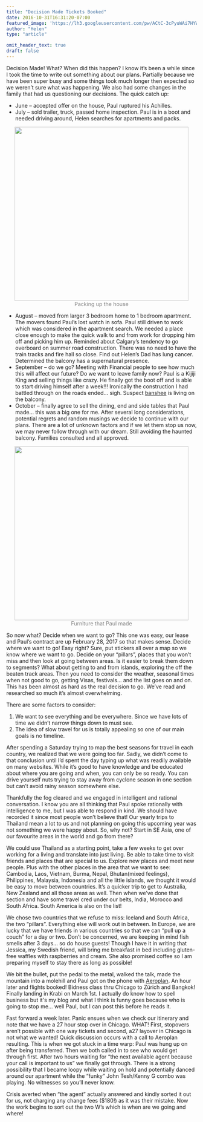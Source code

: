 ```yaml
---
title: "Decision Made Tickets Booked"
date: 2016-10-31T16:31:20-07:00
featured_image: 'https://lh3.googleusercontent.com/pw/ACtC-3cPyuWAi7HYW_nUFwX0POaLsOPdn_7ogBKZ9sh7Qp61AxaU9Kt7v8h8ov4PWQFHh3LfvOuPaIH1uE6wjQRX19_KjV5nUyYFfhe-YTpXNMvXNEuLQCG1hp7ZmcuUFRUMf52N0P9wfFp9kpso6HmL-wTF2Q=w1164-h873-no'
author: "Helen"
type: "article"

omit_header_text: true
draft: false
---
```

Decision Made!  What? When did this happen?  I know it’s been a while since I took the time to write out something about our plans.  Partially because we have been super busy and some things took much longer then expected so we weren’t sure what was happening.   We also had some changes in the family that had us questioning our decisions.   The quick catch up:

* June – accepted offer on the house, Paul ruptured his Achilles.
* July – sold trailer, truck, passed home inspection.  Paul is in a boot and needed driving around, Helen searches for apartments and packs.

<div style="text-align: center">
  <a style="display:inline-block;text-decoration:none;color: grey;" href="https://photos.google.com/share/AF1QipNzXM2ejuel-cP83GpoUxFt9iC4bXV1U2VTzFt7yNrz603xIJ6qkUjeAFAOt1-G6w/photo/AF1QipNSTVcoGFKzXb3W8_MYPZmBoPyR1ODfB2VtfGzA?key=NGhOVGJJZUVpYmVFM08wZTZzeGpMQktHYWxWX0V3" target="_blank"><img loading="lazy" src="https://lh3.googleusercontent.com/pw/ACtC-3d2eEdkNQ-YC-rqkUpJiFVA1Z5hfxkXrF5dOrIkrXjqHR-szq1dr8-nDMMxQntIBMGRwy3WvI51Wm4HH_hz68GTQ-t9d0-GfznrAxTeHszFiky9FkMfMrdReh2CpOpVmpNuSNo8w3JqM-AKZ06cZjv9Vw=w460-no" width="460" /><div>Packing up the house</div></a>
</div>

* August – moved from larger 3 bedroom home to 1 bedroom apartment.  The movers found Paul’s lost watch in sofa.  Paul still driven to work which was considered in the apartment search.  We needed a place close enough to make the quick walk to and from work for dropping him off and picking him up.  Reminded about Calgary’s tendency to go overboard on summer road construction.  There was no need to have the train tracks and fire hall so close.  Find out Helen’s Dad has lung cancer.  Determined the balcony has a supernatural presence.
* September – do we go? Meeting with Financial people to see how much this will affect our future?  Do we want to leave family now?  Paul is a Kijiji King and selling things like crazy.  He finally got the boot off and is able to start driving himself after a week!!!  Ironically the construction I had battled through on the roads ended… sigh.  Suspect [banshee](https://en.wikipedia.org/wiki/Banshee) is living on the balcony.
* October – finally agree to sell the dining, end and side tables that Paul made… this was a big one for me.  After several long considerations, potential regrets and random musings we decide to continue with our plans.  There are a lot of unknown factors and if we let them stop us now, we may never follow through with our dream.  Still avoiding the haunted balcony.  Families consulted and all approved.

<div style="text-align: center">
  <a style="display:inline-block;text-decoration:none;color: grey;" href="https://photos.google.com/share/AF1QipNzXM2ejuel-cP83GpoUxFt9iC4bXV1U2VTzFt7yNrz603xIJ6qkUjeAFAOt1-G6w/photo/AF1QipNuVhJSY0lG-G-DvZr9-fgMdksOv2BwuhKvUmIQ?key=NGhOVGJJZUVpYmVFM08wZTZzeGpMQktHYWxWX0V3" target="_blank"><img loading="lazy" src="https://lh3.googleusercontent.com/pw/ACtC-3fP5LZCcJ2rInyf1dNi5d0AF0CPltszHrrHtruv_HNh9SxqDtwGGqX9dOcZOP3Y7mDc5git_OFKGkicQoFWAJWThHIDl9tD0h1CK0N2oaZlP9UznL1yY1D68amXXPKjsQMv1gwxuEm-ort1CyS11aUzSw=w460-no" width="460" /><div>Furniture that Paul made</div></a>
</div>

So now what?  Decide when we want to go?  This one was easy, our lease and Paul’s contract are up February 28, 2017 so that makes sense.  Decide where we want to go!  Easy right?  Sure, put stickers all over a map so we know where we want to go.  Decide on your “pillars”, places that you won’t miss and then look at going between areas.  Is it easier to break them down to segments?  What about getting to and from islands, exploring the off the beaten track areas.  Then you need to consider the weather, seasonal times when not good to go, getting Visas, festivals… and the list goes on and on.  This has been almost as hard as the real decision to go.  We’ve read and researched so much it’s almost overwhelming.

There are some factors to consider:

1. We want to see everything and be everywhere.  Since we have lots of time we didn’t narrow things down to must see.
2. The idea of slow travel for us is totally appealing so one of our main goals is no timeline.

After spending a Saturday trying to map the best seasons for travel in each country, we realized that we were going too far.  Sadly, we didn’t come to that conclusion until I’d spent the day typing up what was readily available on many websites.  While it’s good to have knowledge and be educated about where you are going and when, you can only be so ready.  You can drive yourself nuts trying to stay away from cyclone season in one section but can’t avoid rainy season somewhere else.

Thankfully the fog cleared and we engaged in intelligent and rational conversation.  I know you are all thinking that Paul spoke rationally with intelligence to me, but I was able to respond in kind.  We should have recorded it since most people won’t believe that!  Our yearly trips to Thailand mean a lot to us and not planning on going this upcoming year was not something we were happy about.  So, why not?  Start in SE Asia, one of our favourite areas in the world and go from there?

We could use Thailand as a starting point, take a few weeks to get over working for a living and translate into just living.  Be able to take time to visit friends and places that are special to us.  Explore new places and meet new people.  Plus with the other places in the area that we want to see:  Cambodia, Laos, Vietnam, Burma, Nepal, Bhutan(mixed feelings), Philippines, Malaysia, Indonesia and all the little islands, we thought it would be easy to move between countries.  It’s a quicker trip to get to Australia, New Zealand and all those areas as well.  Then when we’ve done that section and have some travel cred under our belts, India, Morocco and South Africa.  South America is also on the list!

We chose two countries that we refuse to miss: Iceland and South Africa, the two “pillars”.  Everything else will work out in between.  In Europe, we are lucky that we have friends in various countries so that we can “pull up a couch” for a day or two.  Don’t be concerned, we are keeping in mind fish smells after 3 days… so do house guests!  Though I have it in writing that Jessica, my Swedish friend, will bring me breakfast in bed including gluten-free waffles with raspberries and cream.  She also promised coffee so I am preparing myself to stay there as long as possible!

We bit the bullet, put the pedal to the metal, walked the talk, made the mountain into a molehill and Paul got on the phone with [Aeroplan](https://aeroplan.com).  An hour later and flights booked!  Bidness class thru Chicago to Zürich and Bangkok!  Finally landing in Krabi on March 1st.  I actually do know how to spell business but it's my blog and what I think is funny goes because who is going to stop me… well Paul, but I can post this before he reads it.  

Fast forward a week later.  Panic ensues when we check our itinerary and note that we have a 27 hour stop over in Chicago.  WHAT! First, stopovers aren’t possible with one way tickets and second, a27 layover in Chicago is not what we wanted!   Quick discussion occurs with a call to Aeroplan resulting.  This is when we got stuck in a time warp:  Paul was hung up on after being transferred.  Then we both called in to see who would get through first.  After two hours waiting for “the next available agent because your call is important to us” we finally got through.  There is a strong possibility that I became loopy while waiting on hold and potentially danced around our apartment while the “funky” John Tesh/Kenny G combo was playing.  No witnesses so you’ll never know.

Crisis averted when “the agent” actually answered and kindly sorted it out for us, not charging any change fees ($180!) as it was their mistake.  Now the work begins to sort out the two W’s which is when are we going and where!